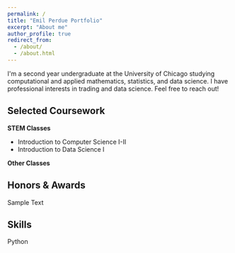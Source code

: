 ```yaml
---
permalink: /
title: "Emil Perdue Portfolio"
excerpt: "About me"
author_profile: true
redirect_from: 
  - /about/
  - /about.html
---
```


I'm a second year undergraduate at the University of Chicago studying computational and applied mathematics, statistics, and data science. I have professional interests in trading and data science. Feel free to reach out!

Selected Coursework
------

**STEM Classes**
- Introduction to Computer Science I-II
- Introduction to Data Science I

**Other Classes**

Honors & Awards
------
Sample Text

Skills
------
Python
